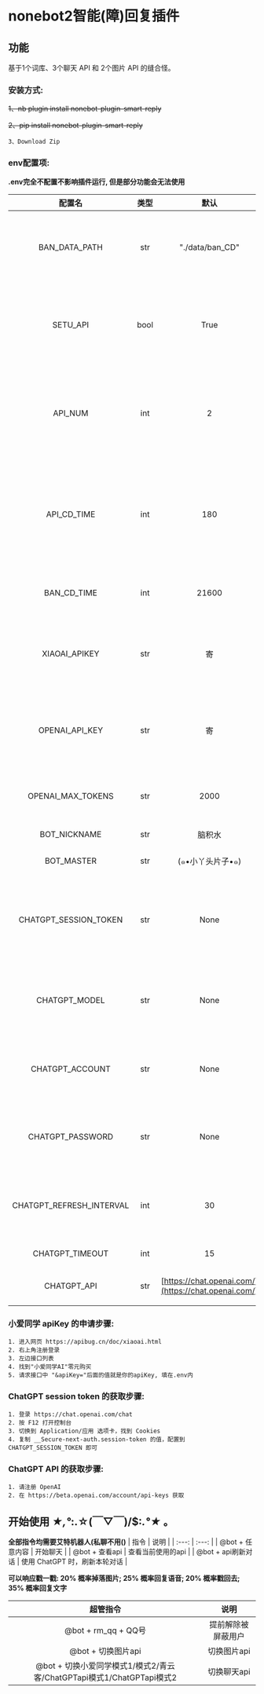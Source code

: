 # nonebot2智能(障)回复插件

## 功能

基于1个词库、3个聊天 API 和 2个图片 API 的缝合怪。

### 安装方式:

~~1、nb plugin install nonebot-plugin-smart-reply~~
    
~~2、pip install nonebot-plugin-smart-reply~~
    
    3、Download Zip
 
### env配置项:

**.env完全不配置不影响插件运行, 但是部分功能会无法使用**

| 配置名 | 类型 | 默认 | 说明 |
| :---: | :---: | :---: | :---: |
| BAN_DATA_PATH | str | "./data/ban_CD" | 存放被屏蔽用户 CD 时间，删掉可提前解除屏蔽 |
| SETU_API | bool | True | 戳一戳图片默认使用的api, True 为 MirlKoi; False 为 Pixiv |
| API_NUM | int | 2 | 聊天默认使用的api, 1 为 小爱同学; 2 为 青云客; 3 为 ChatGPT |
| API_CD_TIME | int | 180 | 使用 ChatGPT 模式 1 时的对话冷却时间(秒)(防止造成频繁请求造成超时) |
| BAN_CD_TIME | int | 21600 | 当有人骂了 bot 时的屏蔽时间(秒) |
| XIAOAI_APIKEY | str | 寄 | 小爱同学的 ApiKey (申请方式看下文) |
| OPENAI_API_KEY | str | 寄 | 模式2 OpenAI 的 Apikey (申请方式看下文) |
| OPENAI_MAX_TOKENS | str | 2000 | 模式 2 时返回的最大文本字数 |
| BOT_NICKNAME | str | 脑积水 | bot 的昵称 |
| BOT_MASTER | str | (๑•小丫头片子•๑) | bot 主人的昵称 |
| CHATGPT_SESSION_TOKEN | str | None | ChatGPT 的 session token (获取看下文)(如配置则优先使用) |
| CHATGPT_MODEL | str | None | 模型，免费账号只有一个，PLUS账号可使用`gpt-4` |
| CHATGPT_ACCOUNT | str | None | ChatGPT 的登录邮箱(不配置则使用 session token) |
| CHATGPT_PASSWORD | str | None | ChatGPT 的登录密码(不配置则使用 session token) |
| CHATGPT_REFRESH_INTERVAL | int | 30 | ChatGPT 的 session token 自动刷新时间(秒) |
| CHATGPT_TIMEOUT | int | 15 | 请求超时的时间 |
| CHATGPT_API | str | [https://chat.openai.com/](https://chat.openai.com/) | API 地址，可配置反代 |

### 小爱同学 apiKey 的申请步骤:

    1. 进入网页 https://apibug.cn/doc/xiaoai.html
    2. 右上角注册登录
    3. 左边接口列表
    4. 找到"小爱同学AI"零元购买
    5. 请求接口中 "&apiKey="后面的值就是你的apiKey, 填在.env内
       
### ChatGPT session token 的获取步骤:

    1. 登录 https://chat.openai.com/chat
    2. 按 F12 打开控制台
    3. 切换到 Application/应用 选项卡，找到 Cookies
    4. 复制 __Secure-next-auth.session-token 的值，配置到 CHATGPT_SESSION_TOKEN 即可

### ChatGPT API 的获取步骤:

    1. 请注册 OpenAI
    2. 在 https://beta.openai.com/account/api-keys 获取

## 开始使用 *★,°*:.☆(￣▽￣)/$:*.°★* 。

**全部指令均需要艾特机器人(私聊不用()**
| 指令 | 说明 |
| :---: | :---: |
| @bot + 任意内容 | 开始聊天 |
| @bot + 查看api | 查看当前使用的api |
| @bot + api刷新对话 | 使用 ChatGPT 时，刷新本轮对话 |

**可以响应戳一戳: 20% 概率掉落图片; 25% 概率回复语音; 20% 概率戳回去; 35% 概率回复文字**

| 超管指令 | 说明 |
| :---: | :---: |
| @bot + rm_qq + QQ号 | 提前解除被屏蔽用户 |
| @bot + 切换图片api | 切换图片api |
| @bot + 切换小爱同学模式1/模式2/青云客/ChatGPTapi模式1/ChatGPTapi模式2 | 切换聊天api |
